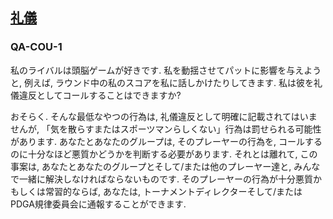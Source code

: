 ## [礼儀](812)

### QA-COU-1
私のライバルは頭脳ゲームが好きです.
私を動揺させてパットに影響を与えようと,
例えば,
ラウンド中の私のスコアを私に話しかけたりしてきます.
私は彼を礼儀違反としてコールすることはできますか?

おそらく.
そんな最低なやつの行為は,
礼儀違反として明確に記載されてはいませんが,
「気を散らすまたはスポーツマンらしくない」行為は罰せられる可能性があります.
あなたとあなたのグループは,
そのプレーヤーの行為を,
コールするのに十分なほど悪質かどうかを判断する必要があります.
それとは離れて,
この事案は,
あなたとあなたのグループとそして/または他のプレーヤー達と,
みんなで一緒に解決しなければならないものです.
そのプレーヤーの行為が十分悪質かもしくは常習的ならば,
あなたは,
トーナメントディレクターそして/またはPDGA規律委員会に通報することができます.
